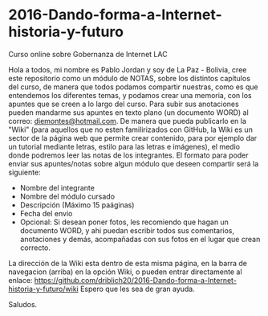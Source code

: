 # 2016-Dando-forma-a-Internet-historia-y-futuro
Curso online sobre Gobernanza de Internet LAC

Hola a todos, mi nombre es Pablo Jordan y soy de La Paz - Bolivia, cree este repositorio como un módulo de NOTAS, sobre 
los distintos capítulos del curso, de manera que todos podamos compartir nuestras, como es que entendemos 
los diferentes temas, y podamos crear una memoria, con los apuntes que se creen a lo largo del curso.
Para subir sus anotaciones pueden mandarme sus apuntes en texto plano (un documento WORD) al correo: diemontes@hotmail.com. De manera que pueda publicarlo en la "Wiki" (para aquellos que no esten familirizados con GitHub, la Wiki es un sector de la página web que permite crear contenido, para por ejemplo dar un tutorial mediante letras, estilo para las letras e imágenes), el medio donde podremos leer las notas de los integrantes. El formato para poder enviar sus apuntes/notas sobre algun módulo que deseen compartir será la siguiente:

- Nombre del integrante
- Nombre del módulo cursado
- Descripción (Máximo 15 paáginas)
- Fecha del envío
- Opcional: Si desean poner fotos, les recomiendo que hagan un documento WORD, y ahi puedan escribir
todos sus comentarios, anotaciones y demás, acompañadas con sus fotos en el lugar que crean correcto.

La dirección de la Wiki esta dentro de esta misma página, en la barra de navegacion (arriba) en la opción Wiki, o pueden entrar directamente al enlace: 
https://github.com/driblich20/2016-Dando-forma-a-Internet-historia-y-futuro/wiki
Espero que les sea de gran ayuda. 

Saludos.
